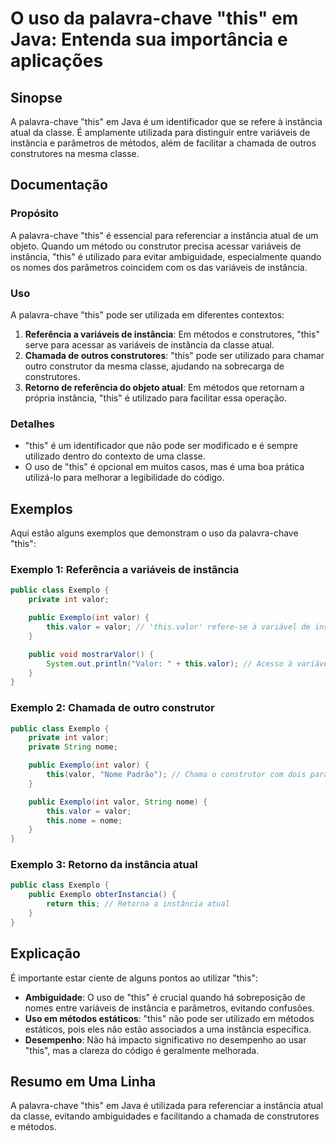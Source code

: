 <!--
Meta Description: # O uso da palavra-chave "this" em Java: Entenda sua importância e aplicações ## Sinopse A palavra-chave "this" em Java é um identificador que se refe...
Meta Keywords: instância, valor, exemplo, para, public
-->

# O uso da palavra-chave "this" em Java: Entenda sua importância e aplicações

## Sinopse
A palavra-chave "this" em Java é um identificador que se refere à instância atual da classe. É amplamente utilizada para distinguir entre variáveis de instância e parâmetros de métodos, além de facilitar a chamada de outros construtores na mesma classe.

## Documentação
### Propósito
A palavra-chave "this" é essencial para referenciar a instância atual de um objeto. Quando um método ou construtor precisa acessar variáveis de instância, "this" é utilizado para evitar ambiguidade, especialmente quando os nomes dos parâmetros coincidem com os das variáveis de instância.

### Uso
A palavra-chave "this" pode ser utilizada em diferentes contextos:
1. **Referência a variáveis de instância**: Em métodos e construtores, "this" serve para acessar as variáveis de instância da classe atual.
2. **Chamada de outros construtores**: "this" pode ser utilizado para chamar outro construtor da mesma classe, ajudando na sobrecarga de construtores.
3. **Retorno de referência do objeto atual**: Em métodos que retornam a própria instância, "this" é utilizado para facilitar essa operação.

### Detalhes
- "this" é um identificador que não pode ser modificado e é sempre utilizado dentro do contexto de uma classe.
- O uso de "this" é opcional em muitos casos, mas é uma boa prática utilizá-lo para melhorar a legibilidade do código.

## Exemplos
Aqui estão alguns exemplos que demonstram o uso da palavra-chave "this":

### Exemplo 1: Referência a variáveis de instância
```java
public class Exemplo {
    private int valor;

    public Exemplo(int valor) {
        this.valor = valor; // 'this.valor' refere-se à variável de instância
    }

    public void mostrarValor() {
        System.out.println("Valor: " + this.valor); // Acesso à variável de instância
    }
}
```

### Exemplo 2: Chamada de outro construtor
```java
public class Exemplo {
    private int valor;
    private String nome;

    public Exemplo(int valor) {
        this(valor, "Nome Padrão"); // Chama o construtor com dois parâmetros
    }

    public Exemplo(int valor, String nome) {
        this.valor = valor;
        this.nome = nome;
    }
}
```

### Exemplo 3: Retorno da instância atual
```java
public class Exemplo {
    public Exemplo obterInstancia() {
        return this; // Retorna a instância atual
    }
}
```

## Explicação
É importante estar ciente de alguns pontos ao utilizar "this":
- **Ambiguidade**: O uso de "this" é crucial quando há sobreposição de nomes entre variáveis de instância e parâmetros, evitando confusões.
- **Uso em métodos estáticos**: "this" não pode ser utilizado em métodos estáticos, pois eles não estão associados a uma instância específica.
- **Desempenho**: Não há impacto significativo no desempenho ao usar "this", mas a clareza do código é geralmente melhorada.

## Resumo em Uma Linha
A palavra-chave "this" em Java é utilizada para referenciar a instância atual da classe, evitando ambiguidades e facilitando a chamada de construtores e métodos.